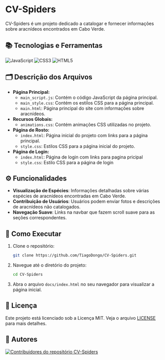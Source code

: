 # CV-Spiders

CV-Spiders é um projeto dedicado a catalogar e fornecer informações sobre aracnídeos encontrados em Cabo Verde.

## 📚 Tecnologias e Ferramentas
![JavaScript](https://img.shields.io/badge/JavaScript-323330?style=for-the-badge&logo=javascript&logoColor=F7DF1E)
![CSS3](https://img.shields.io/badge/CSS3-1572B6?style=for-the-badge&logo=css3&logoColor=white) 
![HTML5](https://img.shields.io/badge/HTML5-E34F26?style=for-the-badge&logo=html5&logoColor=white)

## 🗂️ Descrição dos Arquivos
- **Página Principal:**
  - `main_script.js`: Contém o código JavaScript da página principal.
  - `main_style.css`: Contém os estilos CSS para a página principal.
  - `main.html`: Página principal do site com informações sobre aracnídeos.
- **Recursos Globais:**
  - `animations.css`: Contém animações CSS utilizadas no projeto.
- **Página de Rosto:**
  - `index.html`: Página inicial do projeto com links para a página principal.
  - `style.css`: Estilos CSS para a página inicial do projeto.
- **Página de Login:**
  - `index.html`: Página de login com links para pagina pricipal
  - `style.css`: Estilo CSS para a página de login

## ⚙️ Funcionalidades

- **Visualização de Espécies**: Informações detalhadas sobre várias espécies de aracnídeos encontradas em Cabo Verde.
- **Contribuição de Usuários**: Usuários podem enviar fotos e descrições de aracnídeos não catalogados.
- **Navegação Suave**: Links na navbar que fazem scroll suave para as seções correspondentes.

## 🚀 Como Executar

1. Clone o repositório:
    ```sh
    git clone https://github.com/TiagoDongo/CV-Spiders.git
    ```
2. Navegue até o diretório do projeto:
    ```sh
    cd CV-Spiders
    ```
3. Abra o arquivo `docs/index.html` no seu navegador para visualizar a página inicial.

## 📄 Licença

Este projeto está licenciado sob a Licença MIT. Veja o arquivo [LICENSE](./LICENSE) para mais detalhes.

## 👥 Autores

<a href="https://github.com/TiagoDongo/CV-Spiders/graphs/contributors">
  <img src="https://contrib.rocks/image?repo=TiagoDongo/CV-Spiders" alt="Contribuidores do repositório CV-Spiders" />
</a>

